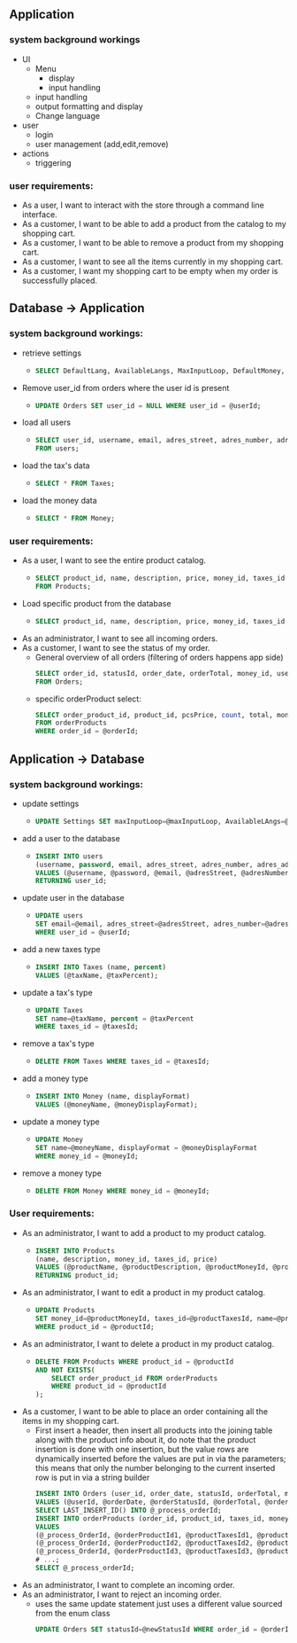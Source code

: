 ## Application
### system background workings
- UI
  - Menu
    - display
    - input handling
  - input handling
  - output formatting and display
  - Change language
- user
  - login
  - user management (add,edit,remove)
- actions
  - triggering

### user requirements:
- As a user, I want to interact with the store through a command line interface.
- As a customer, I want to be able to add a product from the catalog to my shopping cart.
- As a customer, I want to be able to remove a product from my shopping cart.
- As a customer, I want to see all the items currently in my shopping cart.
- As a customer, I want my shopping cart to be empty when my order is successfully placed.

## Database -> Application
### system background workings:
- retrieve settings
  - ```sql
    SELECT DefaultLang, AvailableLangs, MaxInputLoop, DefaultMoney, DefaultTaxes FROM capstoneStore.Settings;
    ```
- Remove user_id from orders where the user id is present 
  - ```sql
    UPDATE Orders SET user_id = NULL WHERE user_id = @userId;
    ```
- load all users
  - ```sql
    SELECT user_id, username, email, adres_street, adres_number, adres_add, adres_postal, adres_city, auth_id 
    FROM users;
    ```
- load the tax's data
  - ```sql
    SELECT * FROM Taxes;
    ```
- load the money data
  - ```sql
    SELECT * FROM Money;
    ```
### user requirements:
- As a user, I want to see the entire product catalog.
  - ```sql
    SELECT product_id, name, description, price, money_id, taxes_id 
    FROM Products;
    ```
- Load specific product from the database
  - ```sql
    SELECT product_id, name, description, price, money_id, taxes_id FROM Products WHERE product_id = @id;
    ```
- As an administrator, I want to see all incoming orders.
- As a customer, I want to see the status of my order.
  - General overview of all orders (filtering of orders happens app side)
    ```sql
    SELECT order_id, statusId, order_date, orderTotal, money_id, user_id 
    FROM Orders;
    ```
  - specific orderProduct select:
    ```sql
    SELECT order_product_id, product_id, pcsPrice, count, total, money_id, taxes_id 
    FROM orderProducts 
    WHERE order_id = @orderId;
    ```
## Application -> Database
### system background workings:
- update settings
  - ```sql
    UPDATE Settings SET maxInputLoop=@maxInputLoop, AvailableLAngs=@availableLangs, DefaultLang=@defaultLang WHERE settingsId = 1
    ```
- add a user to the database
  - ```sql
    INSERT INTO users 
    (username, password, email, adres_street, adres_number, adres_add, adres_postal, adres_city, auth_id) 
    VALUES (@username, @password, @email, @adresStreet, @adresNumber, @adresAdd, @adresPostal, @adresCity, @authId) 
    RETURNING user_id;
    ```
- update user in the database
  - ```sql
    UPDATE users 
    SET email=@email, adres_street=@adresStreet, adres_number=@adresNumber, adres_add=@adresAdd, adres_postal=@adresPostal, adres_city=@adresCity, auth_id=@authId 
    WHERE user_id = @userId;
    ```
- add a new taxes type
  - ```sql
    INSERT INTO Taxes (name, percent) 
    VALUES (@taxName, @taxPercent);
    ```
- update a tax's type
  - ```sql
    UPDATE Taxes 
    SET name=@taxName, percent = @taxPercent
    WHERE taxes_id = @taxesId;
    ```
- remove a tax's type
  - ```sql
    DELETE FROM Taxes WHERE taxes_id = @taxesId;
    ```
- add a money type
  - ```sql
    INSERT INTO Money (name, displayFormat) 
    VALUES (@moneyName, @moneyDisplayFormat);
    ```
- update a money type
  - ```sql
    UPDATE Money 
    SET name=@moneyName, displayFormat = @moneyDisplayFormat
    WHERE money_id = @moneyId;
    ```
- remove a money type
  - ```sql
    DELETE FROM Money WHERE money_id = @moneyId;
    ```
### User requirements:
- As an administrator, I want to add a product to my product catalog.
  - ```sql
    INSERT INTO Products 
    (name, description, money_id, taxes_id, price) 
    VALUES (@productName, @productDescription, @productMoneyId, @productTaxesId, @productPrice) 
    RETURNING product_id;
    ```
- As an administrator, I want to edit a product in my product catalog.
  - ```sql
    UPDATE Products 
    SET money_id=@productMoneyId, taxes_id=@productTaxesId, name=@productName, description=@productDescription, price=@productPrice 
    WHERE product_id = @productId;
    ```
- As an administrator, I want to delete a product in my product catalog.
  - ```sql
    DELETE FROM Products WHERE product_id = @productId
    AND NOT EXISTS(
        SELECT order_product_id FROM orderProducts 
        WHERE product_id = @productId
    );
    ```
- As a customer, I want to be able to place an order containing all the items in my shopping cart.
  - First insert a header, then insert all products into the joining table along with the product info about it, 
    do note that the product insertion is done with one insertion, but the value rows are dynamically inserted 
    before the values are put in via the parameters; 
    this means that only the number belonging to the current inserted row is put in via a string builder
    ```sql
    INSERT INTO Orders (user_id, order_date, statusId, orderTotal, money_id)
    VALUES (@userId, @orderDate, @orderStatusId, @orderTotal, @orderMoneyId);
    SELECT LAST_INSERT_ID() INTO @_process_orderId;
    INSERT INTO orderProducts (order_id, product_id, taxes_id, money_id, count, pcsPrice, total)
    VALUES
    (@_process_OrderId, @orderProductId1, @productTaxesId1, @productMoneyId1, @productCount1, @productPcsPrice1, @productTotal1),
    (@_process_OrderId, @orderProductId2, @productTaxesId2, @productMoneyId2, @productCount2, @productPcsPrice2, @productTotal2),
    (@_process_OrderId, @orderProductId3, @productTaxesId3, @productMoneyId3, @productCount3, @productPcsPrice3, @productTotal3);
    # ...;
    SELECT @_process_orderId;
    ```
- As an administrator, I want to complete an incoming order.
- As an administrator, I want to reject an incoming order.
  - uses the same update statement just uses a different value sourced from the enum class
    ```sql
    UPDATE Orders SET statusId=@newStatusId WHERE order_id = @orderId;
    ```